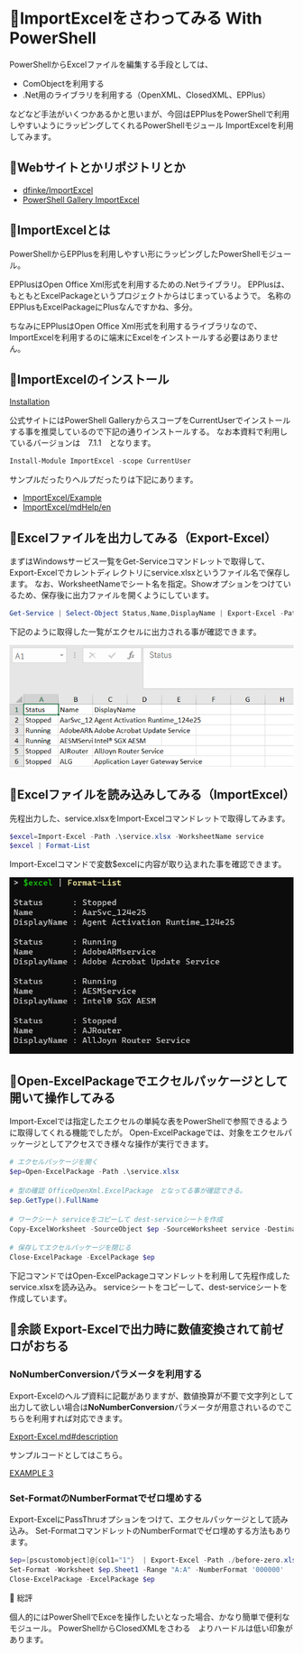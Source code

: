 # 💎ImportExcelをさわってみる With PowerShell

PowerShellからExcelファイルを編集する手段としては、

- ComObjectを利用する
- .Net用のライブラリを利用する（OpenXML、ClosedXML、EPPlus）

などなど手法がいくつかあるかと思いまが、今回はEPPlusをPowerShellで利用しやすいようにラッピングしてくれるPowerShellモジュール ImportExcelを利用してみます。

## 💎Webサイトとかリポジトリとか

- [dfinke/ImportExcel](https://github.com/dfinke/ImportExcel)
- [PowerShell Gallery ImportExcel](https://www.powershellgallery.com/packages/ImportExcel/)

## 💎ImportExcelとは

PowerShellからEPPlusを利用しやすい形にラッピングしたPowerShellモジュール。

EPPlusはOpen Office Xml形式を利用するための.Netライブラリ。
EPPlusは、もともとExcelPackageというプロジェクトからはじまっているようで。
名称のEPPlusもExcelPackageにPlusなんですかね、多分。

ちなみにEPPlusはOpen Office Xml形式を利用するライブラリなので、ImportExcelを利用するのに端末にExcelをインストールする必要はありません。

## 💎ImportExcelのインストール

[Installation](https://github.com/dfinke/ImportExcel#installation)

公式サイトにはPowerShell GalleryからスコープをCurrentUserでインストールする事を推奨しているので下記の通りインストールする。
なお本資料で利用しているバージョンは　7.1.1　となります。

```PowerShell
Install-Module ImportExcel -scope CurrentUser
```

サンプルだったりヘルプだったりは下記にあります。

- [ImportExcel/Example](https://github.com/dfinke/ImportExcel/tree/master/Examples)
- [ImportExcel/mdHelp/en](https://github.com/dfinke/ImportExcel/tree/master/mdHelp/en)

## 💎Excelファイルを出力してみる（Export-Excel）

まずはWindowsサービス一覧をGet-Serviceコマンドレットで取得して、Export-Excelでカレントディレクトリにservice.xlsxというファイル名で保存します。
なお、WorksheetNameでシート名を指定。Showオプションをつけているため、保存後に出力ファイルを開くようにしています。

```PowerShell
Get-Service | Select-Object Status,Name,DisplayName | Export-Excel -Path ./service.xlsx -WorksheetName service -Show
```

下記のように取得した一覧がエクセルに出力される事が確認できます。

![](image/export.png)

## 💎Excelファイルを読み込みしてみる（ImportExcel）

先程出力した、service.xlsxをImport-Excelコマンドレットで取得してみます。

```PowerShell
$excel=Import-Excel -Path .\service.xlsx -WorksheetName service
$excel | Format-List
```

Import-Excelコマンドで変数$excelに内容が取り込まれた事を確認できます。

![](image/import.png)

## 💎Open-ExcelPackageでエクセルパッケージとして開いて操作してみる

Import-Excelでは指定したエクセルの単純な表をPowerShellで参照できるように取得してくれる機能でしたが。
Open-ExcelPackageでは、対象をエクセルパッケージとしてアクセスでき様々な操作が実行できます。

```PowerShell
# エクセルパッケージを開く
$ep=Open-ExcelPackage -Path .\service.xlsx

# 型の確認 OfficeOpenXml.ExcelPackage　となってる事が確認できる。
$ep.GetType().FullName

# ワークシート serviceをコピーして dest-serviceシートを作成
Copy-ExcelWorksheet -SourceObject $ep -SourceWorksheet service -DestinationWorkbook $ep -DestinationWorksheet dest-service

# 保存してエクセルパッケージを閉じる
Close-ExcelPackage -ExcelPackage $ep
```

下記コマンドではOpen-ExcelPackageコマンドレットを利用して先程作成したservice.xlsxを読み込み。
serviceシートをコピーして、dest-serviceシートを作成しています。

## 💎余談 Export-Excelで出力時に数値変換されて前ゼロがおちる

### NoNumberConversionパラメータを利用する

Export-Excelのヘルプ資料に記載がありますが、数値換算が不要で文字列として出力して欲しい場合は**NoNumberConversion**パラメータが用意されいるのでこちらを利用すれば対応できます。

[Export-Excel.md#description](https://github.com/dfinke/ImportExcel/blob/master/mdHelp/en/Export-Excel.md#description)

サンプルコードとしてはこちら。

[EXAMPLE 3](https://github.com/dfinke/ImportExcel/blob/master/mdHelp/en/Export-Excel.md#example-3)

### Set-FormatのNumberFormatでゼロ埋めする

Export-ExcelにPassThruオプションをつけて、エクセルパッケージとして読み込み。
Set-FormatコマンドレットのNumberFormatでゼロ埋めする方法もあります。

```PowerShell
$ep=[pscustomobject]@{col1="1"}  | Export-Excel -Path ./before-zero.xlsx -PassThru
Set-Format -Worksheet $ep.Sheet1 -Range "A:A" -NumberFormat '000000'
Close-ExcelPackage -ExcelPackage $ep
```

💎 総評

個人的にはPowerShellでExceを操作したいとなった場合、かなり簡単で便利なモジュール。
PowerShellからClosedXMLをさわる　よりハードルは低い印象があります。
